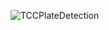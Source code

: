 ![TCCPlateDetection](https://github.com/user-attachments/assets/024f9418-6d0e-4039-a488-e5edc453211b)
